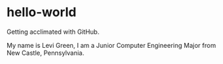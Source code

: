# hello-world
Getting acclimated with GitHub.  

My name is Levi Green, I am a Junior Computer Engineering Major from New Castle, Pennsylvania.

